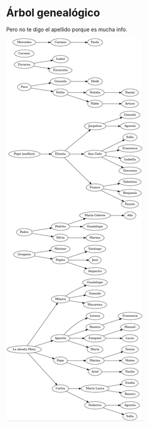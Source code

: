 # Árbol genealógico

Pero no te digo el apellido porque es mucha info.

![El dibujito](https://raw.githubusercontent.com/ramiror/gomitada/main/gomitada.jpeg)

